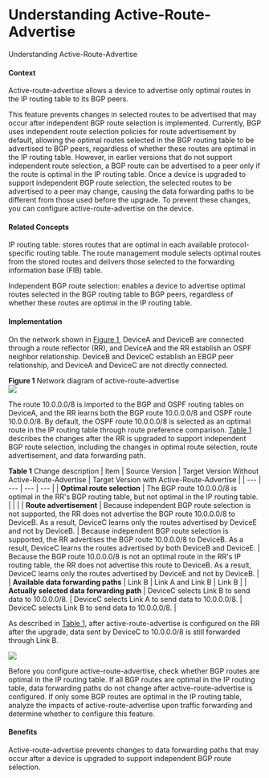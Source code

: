 Understanding Active-Route-Advertise
====================================

Understanding Active-Route-Advertise

#### Context

Active-route-advertise allows a device to advertise only optimal routes in the IP routing table to its BGP peers.

This feature prevents changes in selected routes to be advertised that may occur after independent BGP route selection is implemented. Currently, BGP uses independent route selection policies for route advertisement by default, allowing the optimal routes selected in the BGP routing table to be advertised to BGP peers, regardless of whether these routes are optimal in the IP routing table. However, in earlier versions that do not support independent route selection, a BGP route can be advertised to a peer only if the route is optimal in the IP routing table. Once a device is upgraded to support independent BGP route selection, the selected routes to be advertised to a peer may change, causing the data forwarding paths to be different from those used before the upgrade. To prevent these changes, you can configure active-route-advertise on the device.


#### Related Concepts

IP routing table: stores routes that are optimal in each available protocol-specific routing table. The route management module selects optimal routes from the stored routes and delivers those selected to the forwarding information base (FIB) table.

Independent BGP route selection: enables a device to advertise optimal routes selected in the BGP routing table to BGP peers, regardless of whether these routes are optimal in the IP routing table.


#### Implementation

On the network shown in [Figure 1](#EN-US_CONCEPT_0000001130783912__fig_dc_vrp_bgp_feature_003101), DeviceA and DeviceB are connected through a route reflector (RR), and DeviceA and the RR establish an OSPF neighbor relationship. DeviceB and DeviceC establish an EBGP peer relationship, and DeviceA and DeviceC are not directly connected.

**Figure 1** Network diagram of active-route-advertise  
![](figure/en-us_image_0000001130783984.png)

The route 10.0.0.0/8 is imported to the BGP and OSPF routing tables on DeviceA, and the RR learns both the BGP route 10.0.0.0/8 and OSPF route 10.0.0.0/8. By default, the OSPF route 10.0.0.0/8 is selected as an optimal route in the IP routing table through route preference comparison. [Table 1](#EN-US_CONCEPT_0000001130783912__table_active-route01) describes the changes after the RR is upgraded to support independent BGP route selection, including the changes in optimal route selection, route advertisement, and data forwarding path.

**Table 1** Change description
| Item | Source Version | Target Version Without Active-Route-Advertise | Target Version with Active-Route-Advertise |
| --- | --- | --- | --- |
| **Optimal route selection** | The BGP route 10.0.0.0/8 is optimal in the RR's BGP routing table, but not optimal in the IP routing table. | | |
| **Route advertisement** | Because independent BGP route selection is not supported, the RR does not advertise the BGP route 10.0.0.0/8 to DeviceB. As a result, DeviceC learns only the routes advertised by DeviceE and not by DeviceB. | Because independent BGP route selection is supported, the RR advertises the BGP route 10.0.0.0/8 to DeviceB. As a result, DeviceC learns the routes advertised by both DeviceB and DeviceE. | Because the BGP route 10.0.0.0/8 is not an optimal route in the RR's IP routing table, the RR does not advertise this route to DeviceB. As a result, DeviceC learns only the routes advertised by DeviceE and not by DeviceB. |
| **Available data forwarding paths** | Link B | Link A and Link B | Link B |
| **Actually selected data forwarding path** | DeviceC selects Link B to send data to 10.0.0.0/8. | DeviceC selects Link A to send data to 10.0.0.0/8. | DeviceC selects Link B to send data to 10.0.0.0/8. |

As described in [Table 1](#EN-US_CONCEPT_0000001130783912__table_active-route01), after active-route-advertise is configured on the RR after the upgrade, data sent by DeviceC to 10.0.0.0/8 is still forwarded through Link B.

![](public_sys-resources/note_3.0-en-us.png) 

Before you configure active-route-advertise, check whether BGP routes are optimal in the IP routing table. If all BGP routes are optimal in the IP routing table, data forwarding paths do not change after active-route-advertise is configured. If only some BGP routes are optimal in the IP routing table, analyze the impacts of active-route-advertise upon traffic forwarding and determine whether to configure this feature.



#### Benefits

Active-route-advertise prevents changes to data forwarding paths that may occur after a device is upgraded to support independent BGP route selection.